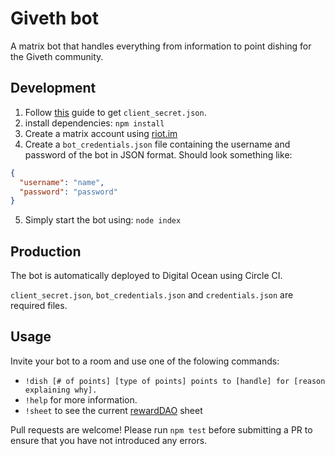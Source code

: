 
# Giveth bot
A matrix bot that handles everything from information to point dishing for the Giveth community.

## Development
1. Follow [this](https://developers.google.com/sheets/api/quickstart/nodejs) guide to get `client_secret.json`.
2. install dependencies: `npm install`
3. Create a matrix account using [riot.im](https://riot.im/app/)
4. Create a `bot_credentials.json` file containing the username and password of the bot in JSON format. Should look something like:

```json
{
  "username": "name",
  "password": "password"
}
```

5. Simply start the bot using: `node index`

## Production
The bot is automatically deployed to Digital Ocean using Circle CI.

`client_secret.json`, `bot_credentials.json` and `credentials.json` are required files.

## Usage
Invite your bot to a room and use one of the folowing commands:
* `!dish [# of points] [type of points] points to [handle] for [reason explaining why].`
* `!help` for more information.
* `!sheet` to see the current [rewardDAO](https://medium.com/giveth/how-rewarddao-works-aka-what-are-points-7388f70269a) sheet

Pull requests are welcome!
Please run `npm test` before submitting a PR to ensure that you have not introduced any errors.

